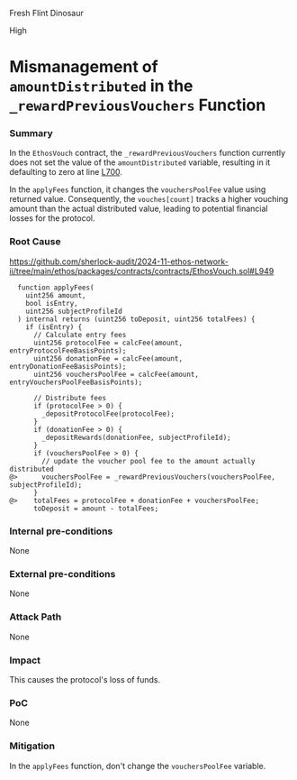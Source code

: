 Fresh Flint Dinosaur

High

# Mismanagement of `amountDistributed` in the `_rewardPreviousVouchers` Function

### Summary

In the `EthosVouch` contract, the `_rewardPreviousVouchers` function currently does not set the value of the `amountDistributed` variable, resulting in it defaulting to zero at line [L700](https://github.com/sherlock-audit/2024-11-ethos-network-ii/tree/main/ethos/packages/contracts/contracts/EthosVouch.sol#L700).

In the `applyFees` function, it changes the `vouchersPoolFee` value using returned value.
Consequently, the `vouches[count]` tracks a higher vouching amount than the actual distributed value, leading to potential financial losses for the protocol.

### Root Cause

https://github.com/sherlock-audit/2024-11-ethos-network-ii/tree/main/ethos/packages/contracts/contracts/EthosVouch.sol#L949

```solidity
  function applyFees(
    uint256 amount,
    bool isEntry,
    uint256 subjectProfileId
  ) internal returns (uint256 toDeposit, uint256 totalFees) {
    if (isEntry) {
      // Calculate entry fees
      uint256 protocolFee = calcFee(amount, entryProtocolFeeBasisPoints);
      uint256 donationFee = calcFee(amount, entryDonationFeeBasisPoints);
      uint256 vouchersPoolFee = calcFee(amount, entryVouchersPoolFeeBasisPoints);

      // Distribute fees
      if (protocolFee > 0) {
        _depositProtocolFee(protocolFee);
      }
      if (donationFee > 0) {
        _depositRewards(donationFee, subjectProfileId);
      }
      if (vouchersPoolFee > 0) {
        // update the voucher pool fee to the amount actually distributed
@>      vouchersPoolFee = _rewardPreviousVouchers(vouchersPoolFee, subjectProfileId);
      }
@>    totalFees = protocolFee + donationFee + vouchersPoolFee;
      toDeposit = amount - totalFees;
```

### Internal pre-conditions

None

### External pre-conditions

None

### Attack Path

None

### Impact

This causes the protocol's loss of funds.

### PoC

None

### Mitigation

In the `applyFees` function, don't change the `vouchersPoolFee` variable.
